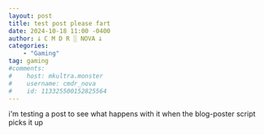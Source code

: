 ```yaml
---
layout: post
title: test post please fart
date: 2024-10-18 11:00 -0400
author: 𐕣 C M D R ░ NOVA 𐕣
categories:
    - "Gaming"
tag: gaming
#comments:
#    host: mkultra.monster
#    username: cmdr_nova
#    id: 113325500152825564
---
```


i'm testing a post to see what happens with it when the blog-poster script picks it up